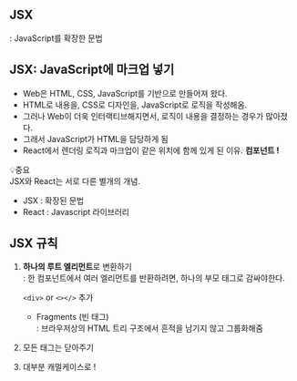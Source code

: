 ## JSX
: JavaScript를 확장한 문법  

## JSX: JavaScript에 마크업 넣기 
- Web은 HTML, CSS, JavaScript를 기반으로 만들어져 왔다.  
- HTML로 내용을, CSS로 디자인을, JavaScript로 로직을 작성해옴.
- 그러나 Web이 더욱 인터랙티브해지면서, 로직이 내용을 결정하는 경우가 많아졌다. 
- 그래서 JavaScript가 HTML을 담당하게 됨  
- React에서 렌더링 로직과 마크업이 같은 위치에 함께 있게 된 이유. **컴포넌트 !**

💡중요  
JSX와 React는 서로 다른 별개의 개념.  
- JSX : 확장된 문법
- React : Javascript 라이브러리


## JSX 규칙  
1. **하나의 루트 엘리먼트**로 변환하기  
: 한 컴포넌트에서 여러 엘리먼트를 반환하려면, 하나의 부모 태그로 감싸야한다.  

    ```<div>``` or ```<></>``` 추가  
    - Fragments (빈 태그)  
    :  브라우저상의 HTML 트리 구조에서 흔적을 남기지 않고 그룹화해줌

2. 모든 태그는 닫아주기

3. 대부분 캐멀케이스로 !
